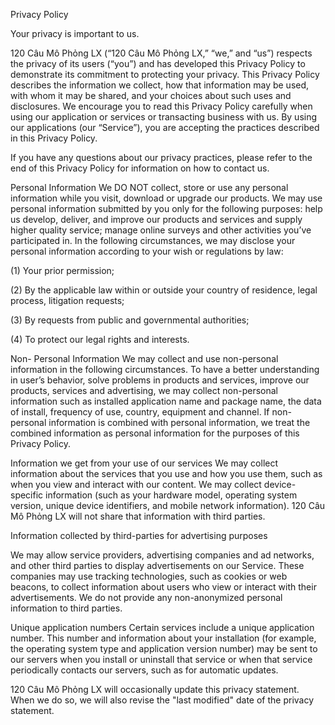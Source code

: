 Privacy Policy

Your privacy is important to us.

120 Câu Mô Phỏng LX (“120 Câu Mô Phỏng LX,” “we,” and “us”) respects the privacy of its users (“you”) and has developed this Privacy Policy to demonstrate its commitment to protecting your privacy. This Privacy Policy describes the information we collect, how that information may be used, with whom it may be shared, and your choices about such uses and disclosures. We encourage you to read this Privacy Policy carefully when using our application or services or transacting business with us. By using our applications (our “Service”), you are accepting the practices described in this Privacy Policy.

If you have any questions about our privacy practices, please refer to the end of this Privacy Policy for information on how to contact us.

Personal Information 
We DO NOT collect, store or use any personal information while you visit, download or upgrade our products. 
We may use personal information submitted by you only for the following purposes: help us develop, deliver, and improve our products and services and supply higher quality service; manage online surveys and other activities you’ve participated in. 
In the following circumstances, we may disclose your personal information according to your wish or regulations by law:

  (1) Your prior permission;

  (2) By the applicable law within or outside your country of residence, legal process, litigation requests;

  (3) By requests from public and governmental authorities;

  (4) To protect our legal rights and interests. 

Non- Personal Information 
We may collect and use non-personal information in the following circumstances. To have a better understanding in user’s behavior, solve problems in products and services, improve our products, services and advertising, we may collect non-personal information such as installed application name and package name, the data of install, frequency of use, country, equipment and channel. 
If non-personal information is combined with personal information, we treat the combined information as personal information for the purposes of this Privacy Policy.

Information we get from your use of our services 
We may collect information about the services that you use and how you use them, such as when you view and interact with our content. We may collect device-specific information (such as your hardware model, operating system version, unique device identifiers, and mobile network information). 120 Câu Mô Phỏng LX will not share that information with third parties. 

Information collected by third-parties for advertising purposes

We may allow service providers, advertising companies and ad networks, and other third parties to display advertisements on our Service. These companies may use tracking technologies, such as cookies or web beacons, to collect information about users who view or interact with their advertisements. We do not provide any non-anonymized personal information to third parties.

Unique application numbers 
Certain services include a unique application number. This number and information about your installation (for example, the operating system type and application version number) may be sent to our servers when you install or uninstall that service or when that service periodically contacts our servers, such as for automatic updates. 

120 Câu Mô Phỏng LX will occasionally update this privacy statement. When we do so, we will also revise the "last modified" date of the privacy statement.

